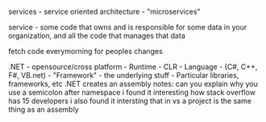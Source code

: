 services - service oriented architecture - "microservices"

service - some code that owns and is responsible for some data in your organization, and all the code that manages that data

fetch code everymorning for peoples changes

.NET - opensource/cross platform
    - Runtime - CLR
    - Language - (C#, C++, F#, VB.net)
    - "Framework" - the underlying stuff
    - Particular libraries, frameworks, etc
.NET creates an assembly 
notes:
can you explain why you use a semicolon after namespace 
i found it interesting how stack overflow has 15 developers
i also found it intersting that in vs a project is the same thing as an assembly 